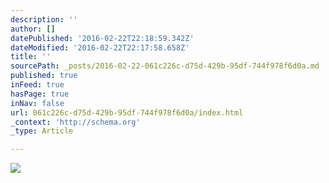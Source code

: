```yaml
---
description: ''
author: []
datePublished: '2016-02-22T22:18:59.342Z'
dateModified: '2016-02-22T22:17:58.658Z'
title: ''
sourcePath: _posts/2016-02-22-061c226c-d75d-429b-95df-744f978f6d0a.md
published: true
inFeed: true
hasPage: true
inNav: false
url: 061c226c-d75d-429b-95df-744f978f6d0a/index.html
_context: 'http://schema.org'
_type: Article

---
```

![](https://the-grid-user-content.s3-us-west-2.amazonaws.com/a7e394a0-f4a8-4bdb-b76c-6c14a5d67577.png)